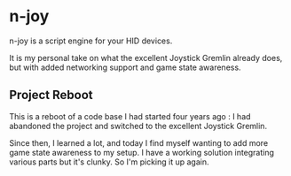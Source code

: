 # n-joy
n-joy is a script engine for your HID devices.

It is my personal take on what the excellent Joystick Gremlin already does, but with added networking support and game state awareness.

## Project Reboot
This is a reboot of a code base I had started four years ago : I had abandoned the project and switched to the excellent Joystick Gremlin.

Since then, I learned a lot, and today I find myself wanting to add more game state awareness to my setup. I have a working solution integrating various parts but it's clunky. So I'm picking it up again.